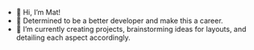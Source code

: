 - 👋 Hi, I’m Mat!
- 👀 Determined to be a better developer and make this a career.
- 🌱 I’m currently creating projects, brainstorming ideas for layouts, and detailing each aspect accordingly.


<!---
mathewmarquez/mathewmarquez is a ✨ special ✨ repository because its `README.md` (this file) appears on your GitHub profile.
You can click the Preview link to take a look at your changes.
--->
